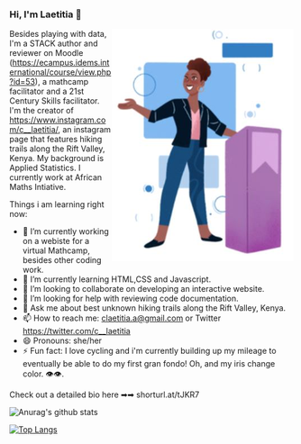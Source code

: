 ### Hi, I'm Laetitia 👋

<img align="right" src="https://github.com/laetitiaCA/laetitiaCA/blob/master/laetittia_readme.JPG">

Besides playing with data, I'm a STACK author and reviewer on Moodle (https://ecampus.idems.international/course/view.php?id=53), a mathcamp facilitator and a 21st Century Skills facilitator. I'm the creator of https://www.instagram.com/c__laetitia/, an instagram page that features hiking trails along the Rift Valley, Kenya. My background is Applied Statistics. I currently work at African Maths Intiative.

Things i am learning right now:

- 🔭 I’m currently working on a webiste for a virtual Mathcamp, besides other coding work.
- 🌱 I’m currently learning HTML,CSS and Javascript.
- 👯 I’m looking to collaborate on developing an interactive website.
- 🤔 I’m looking for help with reviewing code documentation.
- 💬 Ask me about best unknown hiking trails along the Rift Valley, Kenya.
- 📫 How to reach me: claetitia.a@gmail.com or Twitter https://twitter.com/c__laetitia
- 😄 Pronouns: she/her
- ⚡ Fun fact: I love cycling and i'm currently building up my mileage to eventually be able to do my first gran fondo! Oh, and my iris change color. 👁👁.

Check out a detailed bio here ➡➡ shorturl.at/tJKR7

![Anurag's github stats](https://github-readme-stats.vercel.app/api?username=laetitiaCA&show_icons=true&theme=radical)

[![Top Langs](https://github-readme-stats.vercel.app/api/top-langs/?username=laetitiaCA)](https://github.com/laetitiaCA/github-readme-stats)

<!--
**laetitiaCA/laetitiaCA** is a ✨ _special_ ✨ repository because its `README.md` (this file) appears on your GitHub profile.

Here are some ideas to get you started:

🔭 I’m currently working on a webiste for a virtual Mathcamp, besides other coding work.
🌱 I’m currently learning HTML,CSS and Javascript.
👯 I’m looking to collaborate on developing an interactive website.
🤔 I’m looking for help with reviewing code documentation.
💬 Ask me about best unknown hiking terrains along the Rift Valley, Kenya.
📫 How to reach me: claetitia.a@gmail.com or Twitter @c__laetitia
😄 Pronouns: she/her
⚡ Fun fact: I love cycling and i'm currently building up my lieage to eventually be able to do my first gran fondo! Oh, and my iris change color. 👁👁.
-->
